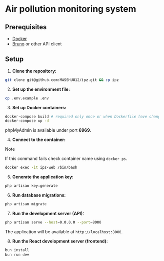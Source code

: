 # Air pollution monitoring system

## Prerequisites

- [Docker](https://www.docker.com/products/docker-desktop/)
- [Bruno](https://www.usebruno.com/downloads) or other API client

## Setup

1. **Clone the repository:**

```bash
git clone git@github.com:MASSHUU12/ipz.git && cp ipz
```

2. **Set up the environment file:**

```bash
cp .env.example .env
```

3. **Set up Docker containers:**

```bash
docker-compose build # required only once or when Dockerfile have changed
docker-compose up -d
```

phpMyAdmin is available under port **6969**.

4. **Connect to the container:**

> [!NOTE]
> If this command fails check container name using `docker ps`.

```bash
docker exec -it ipz-web /bin/bash
```

5. **Generate the application key:**

```bash
php artisan key:generate
```

6. **Run database migrations:**

```bash
php artisan migrate
```

7. **Run the development server (API):**

```bash
php artisan serve --host=0.0.0.0 --port=8000
```

The application will be available at `http://localhost:8000`.

8. **Run the React development server (frontend):**

```bash
bun install
bun run dev
```
